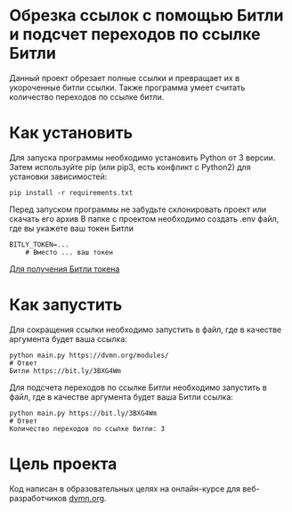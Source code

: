 # Обрезка ссылок с помощью Битли и подсчет переходов по ссылке Битли

Данный проект обрезает полные ссылки и превращает их в укороченные битли ссылки.
Также программа умеет считать количество переходов по ссылке битли.

# Как установить

Для запуска программы необходимо установить Python от 3 версии.
Затем используйте pip (или pip3, есть конфликт с Python2) для установки зависимостей:  

```
pip install -r requirements.txt
``` 

Перед запуском программы не забудьте склонировать проект или скачать его архив
В папке с проектом необходимо создать .env файл, где вы укажете ваш токен Битли

```
BITLY_TOKEN=...
	# Вместо ... ваш токен 
```

[Для получения Битли токена](https://app.bitly.com/settings/api/) 

# Как запустить

Для сокращения ссылки необходимо запустить в файл, где в качестве аргумента будет ваша ссылка:

```
python main.py https://dvmn.org/modules/
# Ответ
Битли https://bit.ly/3BXG4Wm
``` 

Для подсчета переходов по ссылке Битли необходимо запустить в файл, где в качестве аргумента будет ваша Битли ссылка:

```
python main.py https://bit.ly/3BXG4Wm
# Ответ
Количество переходов по ссылке битли: 3 
``` 

# Цель проекта

Код написан в образовательных целях на онлайн-курсе для веб-разработчиков [dvmn.org](https://dvmn.org).
